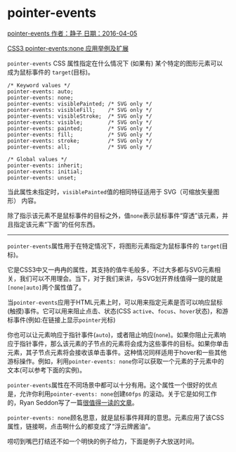 # pointer-events

[pointer-events 作者：静子 日期：2016-04-05](https://www.w3cplus.com/css3/css-reference/pointer-events.html)

[CSS3 pointer-events:none 应用举例及扩展](https://www.zhangxinxu.com/wordpress/2011/12/css3-pointer-events-none-javascript/)



`pointer-events` CSS 属性指定在什么情况下 (如果有) 某个特定的图形元素可以成为鼠标事件的 `target`(目标)。

```
/* Keyword values */
pointer-events: auto;
pointer-events: none;
pointer-events: visiblePainted; /* SVG only */
pointer-events: visibleFill;    /* SVG only */
pointer-events: visibleStroke;  /* SVG only */
pointer-events: visible;        /* SVG only */
pointer-events: painted;        /* SVG only */
pointer-events: fill;           /* SVG only */
pointer-events: stroke;         /* SVG only */
pointer-events: all;            /* SVG only */

/* Global values */
pointer-events: inherit;
pointer-events: initial;
pointer-events: unset;
```

当此属性未指定时，`visiblePainted`值的相同特征适用于 SVG（可缩放矢量图形） 内容。

除了指示该元素不是鼠标事件的目标之外，值`none`表示鼠标事件“穿透”该元素，并且指定该元素“下面”的任何东西。

-----------------------------------------------------------

`pointer-events`属性用于在特定情况下，将图形元素指定为鼠标事件的 `target`(目标)。

<!-- ~~请注意这是一个SVG属性，在任何CSS规范中并没有定义。~~
~~`pointer-events`属性应用于SVG元素的值有许多个，但是只有三个值可以应用于HTML元素。~~ -->

它是CSS3中又一冉冉的属性，其支持的值牛毛般多，不过大多都与SVG元素相关，我们可以不用理会。当下，对于我们来讲，与SVG划开界线值得一提的就是`[none|auto]`两个属性值了。<!-- ~~其中”auto”的感觉与width属性的”auto”类似，一般在一些特殊场合露一手，平时闺门不出，没什么说头。因此，一轮筛选下来，我们需要留意的只是`pointer-events: none`而已。~~ -->

当`pointer-events`应用于HTML元素上时，可以用来指定元素是否可以响应鼠标(触摸)事件。它可以用来阻止点击、状态(CSS `active`、`focus`、`hover`状态)，和游标事件(例如:在链接上显示`pointer`光标)

你也可以让元素响应于指针事件(`auto`)，或者阻止响应(`none`)。如果你阻止元素响应于指针事件，那么该元素的子节点的元素将会成为这些事件的目标。如果你单击元素，其子节点元素将会接收该单击事件。这种情况同样适用于hover和一些其他游标操作。例如，利用`pointer-events: none`你可以获取一个元素的子元素中的文本(可以参考下面的实例)。

`pointer-events`属性在不同场景中都可以十分有用。这个属性一个很好的优点是，允许你利用`pointer-events: none`创建`60fps` 的滚动。关于它是如何工作的，Ryan Seddon写了一篇<a href="http://www.thecssninja.com/javascript/pointer-events-60fps">很值得一读的文章</a>。


`pointer-events: none`顾名思意，就是鼠标事件拜拜的意思。元素应用了该CSS属性，链接啊，点击啊什么的都变成了“浮云牌酱油”。

唠叨到嘴巴打结还不如一个明快的例子给力，下面是例子大放送时间。



